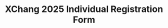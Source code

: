 ---
title: XChang 2025 Individual Registration Form
redirect_to: https://docs.google.com/forms/d/e/1FAIpQLSdBQRUuoWXqVJ7YeJROpa4umU59INgRb6z8N_hDuq7uaZdCPw/viewform?usp=header
redirect_from: 
  - /XC25ParticipantRegForm
  - /xc25participantregform
---